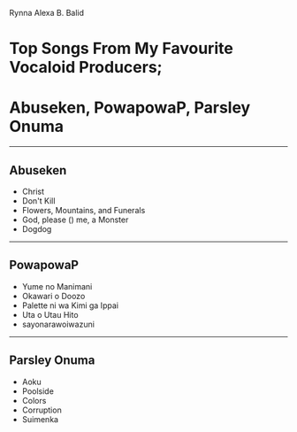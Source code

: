Rynna Alexa B. Balid
# **Top Songs From My Favourite Vocaloid Producers;**
# **Abuseken, PowapowaP, Parsley Onuma**

---
## Abuseken
- Christ
- Don't Kill
- Flowers, Mountains, and Funerals
- God, please () me, a Monster
- Dogdog
  
---
## PowapowaP
- Yume no Manimani
- Okawari o Doozo
- Palette ni wa Kimi ga Ippai
- Uta o Utau Hito
- sayonarawoiwazuni

---
## Parsley Onuma
- Aoku
- Poolside
- Colors
- Corruption
- Suimenka
